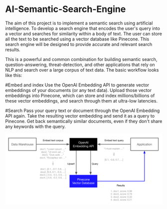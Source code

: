 # AI-Semantic-Search-Engine
The aim of this project is to implement a semantic search using artificial intelligence.
To develop a search engine that encodes the user's query into a vector and searches for similarity within a body of text. The user can store all the text to be searched using a vector database like Pinecone. This search engine will be designed to provide accurate and relevant search results.


This is a powerful and common combination for building semantic search, question-answering, threat-detection, and other applications that rely on NLP and search over a large corpus of text data.
The basic workflow looks like this:

#Embed and index
Use the OpenAI Embedding API to generate vector embeddings of your documents (or any text data).
Upload those vector embeddings into Pinecone, which can store and index millions/billions of these vector embeddings, and search through them at ultra-low latencies.

#Search
Pass your query text or document through the OpenAI Embedding API again.
Take the resulting vector embedding and send it as a query to Pinecone.
Get back semantically similar documents, even if they don't share any keywords with the query.

![Alt Text](6a3ea5a-pinecone-openai-overview.png)


